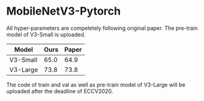 # MobileNetV3-Pytorch

All hyper-parameters are compeletely following original paper.
The pre-train model of V3-Small is uploaded.

| Model | Ours | Paper |
| ------ | ------ | ------ |
| V3-Small | 65.0 |64.9 |
| V3-Large | 73.8 |73.8 |

The code of train and val as well as pre-train model of V3-Large will be uploaded after the deadline of ECCV2020.
